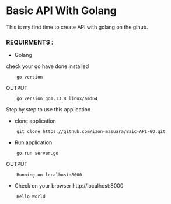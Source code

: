 # Basic API With Golang

This is my first time to create API with golang on the gihub.

### REQUIRMENTS : 

+ Golang

check your go have done installed 
```
    go version
```
OUTPUT
```
    go version go1.13.8 linux/amd64
```

Step by step to use this application

+ clone application 
```
    git clone https://github.com/izon-masuara/Baic-API-GO.git
```
+ Run application
```
    go run server.go
```
OUTPUT
```
    Running on localhost:8000
```
+ Check on your browser http://localhost:8000
```
    Hello World
```
